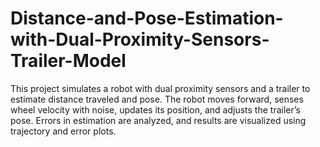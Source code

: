 # Distance-and-Pose-Estimation-with-Dual-Proximity-Sensors-Trailer-Model
This project simulates a robot with dual proximity sensors and a trailer to estimate distance traveled and pose. The robot moves forward, senses wheel velocity with noise, updates its position, and adjusts the trailer’s pose. Errors in estimation are analyzed, and results are visualized using trajectory and error plots.
